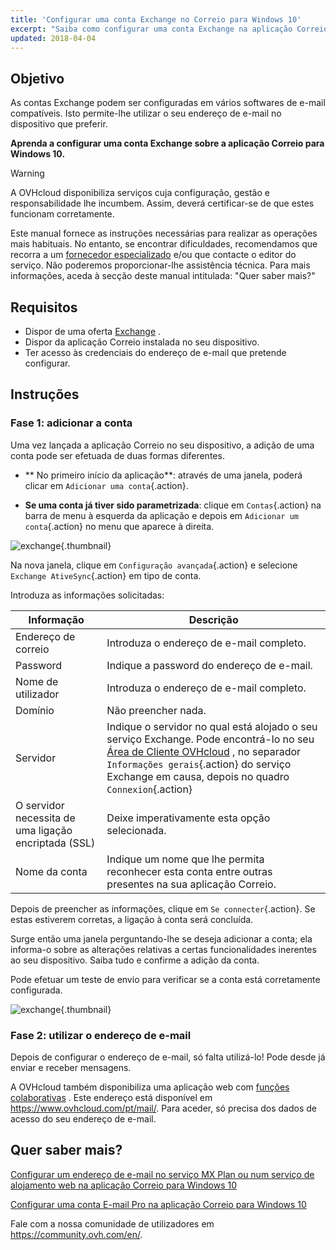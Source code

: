 ```yaml
---
title: 'Configurar uma conta Exchange no Correio para Windows 10'
excerpt: "Saiba como configurar uma conta Exchange na aplicação Correio para Windows 10"
updated: 2018-04-04
---
```


## Objetivo

As contas Exchange podem ser configuradas em vários softwares de e-mail compatíveis. Isto permite-lhe utilizar o seu endereço de e-mail no dispositivo que preferir.

**Aprenda a configurar uma conta Exchange sobre a aplicação Correio para Windows 10.**

> [!warning]
>
> A OVHcloud disponibiliza serviços cuja configuração, gestão e responsabilidade lhe incumbem. Assim, deverá certificar-se de que estes funcionam corretamente.
> 
> Este manual fornece as instruções necessárias para realizar as operações mais habituais. No entanto, se encontrar dificuldades, recomendamos que recorra a um [fornecedor especializado](https://partner.ovhcloud.com/pt/) e/ou que contacte o editor do serviço. Não poderemos proporcionar-lhe assistência técnica. Para mais informações, aceda à secção deste manual intitulada: "Quer saber mais?"
> 

## Requisitos

- Dispor de uma oferta [Exchange](https://www.ovhcloud.com/pt/emails/) .
- Dispor da aplicação Correio instalada no seu dispositivo.
- Ter acesso às credenciais do endereço de e-mail que pretende configurar.

## Instruções

### Fase 1: adicionar a conta

Uma vez lançada a aplicação Correio no seu dispositivo, a adição de uma conta pode ser efetuada de duas formas diferentes.

- ** No primeiro início da aplicação**: através de uma janela, poderá clicar em `Adicionar uma conta`{.action}.

- **Se uma conta já tiver sido parametrizada**: clique em `Contas`{.action} na barra de menu à esquerda da aplicação e depois em `Adicionar um conta`{.action} no menu que aparece à direita.

![exchange](images/configuration-mail-windows-step1.png){.thumbnail}

Na nova janela, clique em `Configuração avançada`{.action} e selecione `Exchange AtiveSync`{.action} em tipo de conta.

Introduza as informações solicitadas:

|Informação| Descrição|
|---|---|
|Endereço de correio | Introduza o endereço de e-mail completo.|
|Password | Indique a password do endereço de e-mail.|
|Nome de utilizador | Introduza o endereço de e-mail completo.|
|Domínio | Não preencher nada.|
|Servidor | Indique o servidor no qual está alojado o seu serviço Exchange. Pode encontrá-lo no seu [Área de Cliente OVHcloud](https://www.ovh.com/auth/?action=gotomanager&from=https://www.ovh.pt/&ovhSubsidiary=pt) , no separador `Informações gerais`{.action} do serviço Exchange em causa, depois no quadro `Connexion`{.action}|
|O servidor necessita de uma ligação encriptada (SSL) | Deixe imperativamente esta opção selecionada.|
|Nome da conta | Indique um nome que lhe permita reconhecer esta conta entre outras presentes na sua aplicação Correio.|

Depois de preencher as informações, clique em `Se connecter`{.action}. Se estas estiverem corretas, a ligação à conta será concluída.

Surge então uma janela perguntando-lhe se deseja adicionar a conta; ela informa-o sobre as alterações relativas a certas funcionalidades inerentes ao seu dispositivo. Saiba tudo e confirme a adição da conta.

Pode efetuar um teste de envio para verificar se a conta está corretamente configurada.

![exchange](images/configuration-mail-windows-exchange-step2.png){.thumbnail}

### Fase 2: utilizar o endereço de e-mail

Depois de configurar o endereço de e-mail, só falta utilizá-lo! Pode desde já enviar e receber mensagens.

A OVHcloud também disponibiliza uma aplicação web com [funções colaborativas](https://www.ovhcloud.com/pt/emails/) . Este endereço está disponível em <https://www.ovhcloud.com/pt/mail/>. Para aceder, só precisa dos dados de acesso do seu endereço de e-mail.

## Quer saber mais?

[Configurar um endereço de e-mail no serviço MX Plan ou num serviço de alojamento web na aplicação Correio para Windows 10](/pages/web_cloud/email_and_collaborative_solutions/mx_plan/how_to_configure_windows_10) 

[Configurar uma conta E-mail Pro na aplicação Correio para Windows 10](/pages/web_cloud/email_and_collaborative_solutions/email_pro/how_to_configure_windows_10) 

Fale com a nossa comunidade de utilizadores em <https://community.ovh.com/en/>.